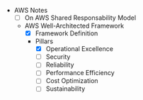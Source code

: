 - AWS Notes
  - [ ] On AWS Shared Responsability Model
  - AWS Well-Architected Framework
    - [x] Framework Definition
    - Pillars
      - [X] Operational Excellence
      - [ ] Security
      - [ ] Reliability
      - [ ] Performance Efficiency
      - [ ] Cost Optimization
      - [ ] Sustainability